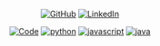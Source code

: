 
<p align="center">
  <a href="https://github.com/seryckd" target="_blank"><img alt="GitHub" src="https://img.shields.io/badge/-seryckd-181717?style=flat-square&logo=GitHub&logoColor=white"></a>  
  <a href="https://www.linkedin.com/in/darrenseryck" target="_blank"><img alt="LinkedIn" src="https://img.shields.io/badge/-LinkedIn-0077B5?style=flat-square&logo=Linkedin&logoColor=white"></a>
</p>

<p align="center">
  <a href="https://github.com/seryckd?tab=repositories" target="_blank"><img alt="Code" src="https://img.shields.io/badge/-code-000000?style=flat-square&logo=Plex&logoColor=white"></a>
  <a href="https://github.com/seryckd?tab=repositories&language=python" target="_blank"><img alt="python" src="https://img.shields.io/badge/-python-3776AB?style=flat-square&logo=Python&logoColor=white"></a>
  <a href="https://github.com/seryckd?tab=repositories&language=javascript" target="_blank"><img alt="javascript" src="https://img.shields.io/badge/-javascript-3776AB?style=flat-square&logo=JavaScript&logoColor=white"></a>  
  <a href="https://github.com/seryckd?tab=repositories&language=java" target="_blank"><img alt="java" src="https://img.shields.io/badge/-java-3776AB?style=flat-square&logo=Java&logoColor=white"></a>  
</p>
